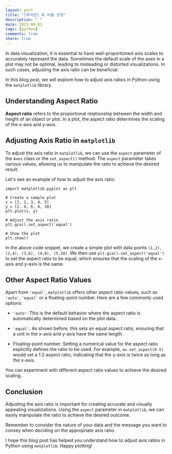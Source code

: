 ```yaml
---
layout: post
title: "[파이썬] 축 비율 조정"
description: " "
date: 2023-09-01
tags: [python]
comments: true
share: true
---
```


In data visualization, it is essential to have well-proportioned axis scales to accurately represent the data. Sometimes the default scale of the axes in a plot may not be optimal, leading to misleading or distorted visualizations. In such cases, adjusting the axis ratio can be beneficial.

In this blog post, we will explore how to adjust axis ratios in Python using the `matplotlib` library.

## Understanding Aspect Ratio

**Aspect ratio** refers to the proportional relationship between the width and height of an object or plot. In a plot, the aspect ratio determines the scaling of the x-axis and y-axis.

## Adjusting Axis Ratio in `matplotlib`

To adjust the axis ratio in `matplotlib`, we can use the `aspect` parameter of the `Axes` class or the `set_aspect()` method. The `aspect` parameter takes various values, allowing us to manipulate the ratio to achieve the desired result.

Let's see an example of how to adjust the axis ratio:

```
import matplotlib.pyplot as plt

# Create a sample plot
x = [1, 2, 3, 4, 5]
y = [2, 4, 6, 8, 10]
plt.plot(x, y)

# Adjust the axis ratio
plt.gca().set_aspect('equal')

# Show the plot
plt.show()
```

In the above code snippet, we create a simple plot with data points `(1,2), (2,4), (3,6), (4,8), (5,10)`. We then use `plt.gca().set_aspect('equal')` to set the aspect ratio to be equal, which ensures that the scaling of the x-axis and y-axis is the same.

## Other Aspect Ratio Values

Apart from `'equal'`, `matplotlib` offers other aspect ratio values, such as `'auto'`, `'equal'` or a floating-point number. Here are a few commonly used options:

- `'auto'`: This is the default behavior where the aspect ratio is automatically determined based on the plot data.

- `'equal'`: As shown before, this sets an equal aspect ratio, ensuring that a unit in the x-axis and y-axis have the same length.

- Floating-point number: Setting a numerical value for the aspect ratio explicitly defines the ratio to be used. For example, `ax.set_aspect(0.5)` would set a 1:2 aspect ratio, indicating that the y-axis is twice as long as the x-axis.

You can experiment with different aspect ratio values to achieve the desired scaling.

## Conclusion

Adjusting the axis ratio is important for creating accurate and visually appealing visualizations. Using the `aspect` parameter in `matplotlib`, we can easily manipulate the ratio to achieve the desired outcome.

Remember to consider the nature of your data and the message you want to convey when deciding on the appropriate axis ratio.

I hope this blog post has helped you understand how to adjust axis ratios in Python using `matplotlib`. Happy plotting!